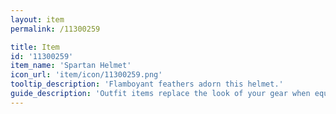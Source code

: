 ```yaml
---
layout: item
permalink: /11300259

title: Item
id: '11300259'
item_name: 'Spartan Helmet'
icon_url: 'item/icon/11300259.png'
tooltip_description: 'Flamboyant feathers adorn this helmet.'
guide_description: 'Outfit items replace the look of your gear when equipped.'
---
```

